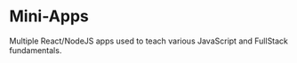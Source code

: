 # Mini-Apps

Multiple React/NodeJS apps used to teach various JavaScript and FullStack fundamentals.
